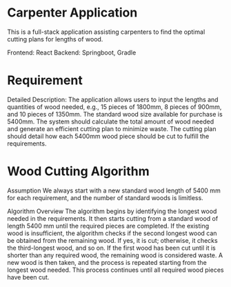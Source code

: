 # Carpenter Application
This is a full-stack application assisting carpenters to find the optimal cutting plans for lengths of wood.

Frontend: React
Backend: Springboot, Gradle

# Requirement
Detailed Description:
The application allows users to input the lengths and quantities of wood needed, e.g., 15 pieces of 1800mm, 8 pieces of 900mm, and 10 pieces of 1350mm.
The standard wood size available for purchase is 5400mm.
The system should calculate the total amount of wood needed and generate an efficient cutting plan to minimize waste.
The cutting plan should detail how each 5400mm wood piece should be cut to fulfill the requirements.

# Wood Cutting Algorithm
Assumption
We always start with a new standard wood length of 5400 mm for each requirement, and the number of standard woods is limitless.

Algorithm Overview
The algorithm begins by identifying the longest wood needed in the requirements.
It then starts cutting from a standard wood of length 5400 mm until the required pieces are completed.
If the existing wood is insufficient, the algorithm checks if the second longest wood can be obtained from the remaining wood. If yes, it is cut; otherwise, it checks the third-longest wood, and so on.
If the first wood has been cut until it is shorter than any required wood, the remaining wood is considered waste.
A new wood is then taken, and the process is repeated starting from the longest wood needed.
This process continues until all required wood pieces have been cut.

